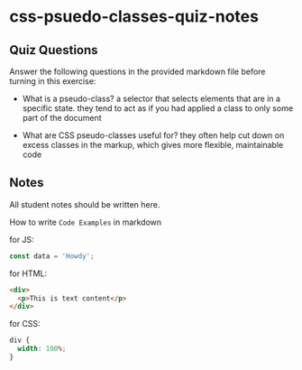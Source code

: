# css-psuedo-classes-quiz-notes

## Quiz Questions

Answer the following questions in the provided markdown file before turning in this exercise:

- What is a pseudo-class?
  a selector that selects elements that are in a specific state. they tend to act as if you had applied a class to only some part of the document

- What are CSS pseudo-classes useful for?
  they often help cut down on excess classes in the markup, which gives more flexible, maintainable code

## Notes

All student notes should be written here.

How to write `Code Examples` in markdown

for JS:

```javascript
const data = 'Howdy';
```

for HTML:

```html
<div>
  <p>This is text content</p>
</div>
```

for CSS:

```css
div {
  width: 100%;
}
```
